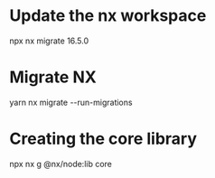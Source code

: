 # Update the nx workspace

npx nx migrate 16.5.0

# Migrate NX

yarn nx migrate --run-migrations

# Creating the core library

npx nx g @nx/node:lib core
